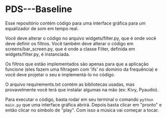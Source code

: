# PDS---Baseline

Esse repositório contém código para uma interface gráfica para um equalizador de som em tempo real.

Você deve alterar o código no arquivo widgets/filter.py, que é onde você deve definir os filtros. Você também deve alterar o código em screens/bar_screen.py, que é onde a classe Filter, definida em widgets/filter.py, é instanciada.

Os filtros que estão implementados são apenas para que a aplicação funcione (eles fazem uma filtragem com 'ifs' no domínio da frequência) e você deve projetar o seu e implementá-lo no código.

O arquivo requirements.txt contém as bibliotecas usadas, mas provavelmente você terá que instalar algumas na mão (ex: Kivy, Pyaudio).

Para executar o código, basta rodar em seu terminal o comando ```python main.py``` que uma interface gráfica abrirá. Depois basta clicar em "pronto" e então clicar no símbolo de "play". Com isso a música vai começar a tocar.

